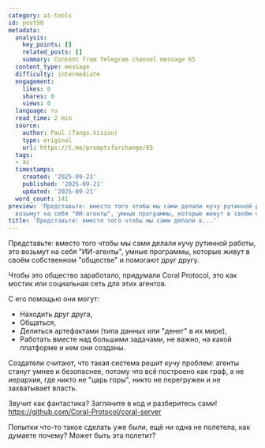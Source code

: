 ```yaml
---
category: ai-tools
id: post50
metadata:
  analysis:
    key_points: []
    related_posts: []
    summary: Content from Telegram channel message 65
  content_type: message
  difficulty: intermediate
  engagement:
    likes: 0
    shares: 0
    views: 0
  language: ru
  read_time: 2 min
  source:
    author: Paul (Tango.Vision)
    type: original
    url: https://t.me/promptsforchange/65
  tags:
  - ai
  timestamps:
    created: '2025-09-21'
    published: '2025-09-21'
    updated: '2025-09-21'
  word_count: 141
preview: 'Представьте: вместо того чтобы мы сами делали кучу рутинной работы, это
  возьмут на себя "ИИ-агенты", умные программы, которые живут в своём собственно...'
title: 'Представьте: вместо того чтобы мы сами делали к...'
---
```


Представьте: вместо того чтобы мы сами делали кучу рутинной работы, это возьмут на себя "ИИ-агенты", умные программы, которые живут в своём собственном "обществе" и помогают друг другу.

Чтобы это общество заработало, придумали Coral Protocol, это как мостик или социальная сеть для этих агентов. 

С его помощью они могут:
- Находить друг друга,
- Общаться,
- Делиться артефактами (типа данных или "денег" в их мире),
- Работать вместе над большими задачами, не важно, на какой платформе и кем они созданы.

Создатели считают, что такая система решит кучу проблем: агенты станут умнее и безопаснее, потому что всё построено как граф, а не иерархия, где никто не "царь горы", никто не перегружен и не захватывает власть. 

Звучит как фантастика? 
Загляните в код и разберитесь сами!
 https://github.com/Coral-Protocol/coral-server

Попытки что-то такое сделать уже были, ещё ни одна не полетела, как думаете почему? Может быть эта полетит?